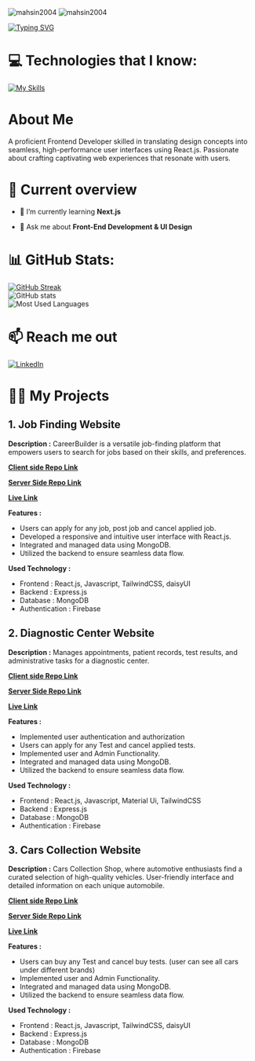 <img src="https://komarev.com/ghpvc/?username=mahsin2004&label=Profile%20views&color=0e75b6&style=flat" alt="mahsin2004" />

<img src="https://i.postimg.cc/hP70Zj6Z/md-mashin-mia.jpg" alt="mahsin2004" />

<a href="https://git.io/typing-svg"><img src="https://readme-typing-svg.herokuapp.com?font=Fira+Code&pause=1000&width=600&lines=A+passionate+frontend+developer+from+Bangladesh...." alt="Typing SVG" /></a>

# 💻 Technologies that I know:

[![My Skills](https://skillicons.dev/icons?i=html,css,tailwind,js,react,materialui,firebase,figma,mongodb,express,git,github&perline=8)](https://skillicons.dev)

# About Me

<p>A proficient Frontend Developer skilled in translating design concepts into seamless, high-performance user interfaces using React.js. Passionate about crafting captivating web experiences that resonate with users.</p>

# 👀 Current overview

- 🌱 I’m currently learning **Next.js**

- 💬 Ask me about **Front-End Development & UI Design**


# 📊 GitHub Stats:

[![GitHub Streak](https://github-readme-streak-stats.herokuapp.com?user=mahsin2004&theme=nord&hide_border=true)](https://git.io/streak-stats)<br/>
![GitHub stats](https://github-readme-stats.vercel.app/api?username=mahsin2004&theme=nord&show_icons=true&hide_border=true)<br/>
![Most Used Languages](https://github-readme-stats.vercel.app/api/top-langs/?username=mahsin2004&theme=nord&hide_border=true&include_all_commits=true&count_private=true&layout=compact)

# 📫 Reach me out
[![LinkedIn](https://img.shields.io/badge/LinkedIn-%230077B5.svg?logo=linkedin&logoColor=white)](https://www.linkedin.com/in/md-mahsin-mia)

# 👨‍💻 My Projects
## 1. Job Finding Website

**Description :** CareerBuilder is a versatile job-finding platform that empowers users to search for jobs based on their skills, and preferences.

**[Client side Repo Link](https://github.com/mahsin2004/jobs-platform-client)**

**[Server Side Repo Link](https://github.com/mahsin2004/jobs-platform-server)**

**[Live Link](https://jobs-platform-client.web.app)**

**Features :** 
<ul>
 <li>Users can apply for any job, post job and cancel applied job.</li>
 <li>Developed a responsive and intuitive user interface with React.js.</li>
 <li>Integrated and managed data using MongoDB.
</li>
 <li>Utilized the backend to ensure seamless data flow.</li>
</ul>

**Used Technology :** 
<ul>
 <li>Frontend : React.js, Javascript, TailwindCSS, daisyUI</li>
 <li>Backend : Express.js</li>
 <li>Database : MongoDB</li>
 <li>Authentication : Firebase</li>
</ul>

## 2. Diagnostic Center Website

**Description :** Manages appointments, patient records, test results, and administrative tasks for a diagnostic center.

**[Client side Repo Link](https://github.com/mahsin2004/diagonostic-center-client)**

**[Server Side Repo Link](https://github.com/mahsin2004/diagonostic-center-server)**

**[Live Link](https://b8a12-server-client.web.app)**

**Features :** 
<ul>
 <li>Implemented user authentication and authorization</li>
 <li>Users can apply for any Test and cancel applied tests.</li>
 <li>Implemented user and Admin Functionality.</li>
 <li>Integrated and managed data using MongoDB.
</li>
 <li>Utilized the backend to ensure seamless data flow.</li>
</ul>

**Used Technology :** 
<ul>
 <li>Frontend : React.js, Javascript, Material Ui, TailwindCSS</li>
 <li>Backend : Express.js</li>
 <li>Database : MongoDB</li>
 <li>Authentication : Firebase</li>
</ul>

## 3. Cars Collection Website

**Description :** Cars Collection Shop, where automotive enthusiasts find a curated selection of high-quality vehicles. User-friendly interface and detailed information on each unique automobile. 

**[Client side Repo Link](https://github.com/mahsin2004/brand-shop-client)**

**[Server Side Repo Link](https://github.com/mahsin2004/brand-shop-server)**

**[Live Link](https://brand-shop-client-1.web.app)**

**Features :** 
<ul>
 <li>Users can buy any Test and cancel buy tests. (user can see all cars under different brands)</li>
 <li>Implemented user and Admin Functionality.</li>
 <li>Integrated and managed data using MongoDB.
</li>
 <li>Utilized the backend to ensure seamless data flow.</li>
</ul>

**Used Technology :** 
<ul>
 <li>Frontend : React.js, Javascript, TailwindCSS, daisyUI </li>
 <li>Backend : Express.js</li>
 <li>Database : MongoDB</li>
 <li>Authentication : Firebase</li>
</ul>



